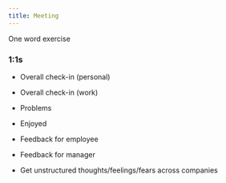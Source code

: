 ```yaml
---
title: Meeting
---
```


One word exercise



### 1:1s
- Overall check-in (personal)
- Overall check-in (work)
- Problems
- Enjoyed
- Feedback for employee
- Feedback for manager

- Get unstructured thoughts/feelings/fears across companies
